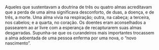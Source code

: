 ﻿Aqueles que sustentavam a doutrina de três ou quatro almas acreditavam que a perda de uma alma significava desconforto, de duas, a doença, e de três, a morte. Uma alma vivia na respiração; outra, na cabeça; a terceira, nos cabelos; e a quarta, no coração. Os doentes eram aconselhados a passearem ao ar livre com a esperança de recapturarem suas almas desgarradas. Supunha-se que os curandeiros mais importantes trocassem a alma adoentada de uma pessoa enferma por uma nova, o “novo nascimento”.